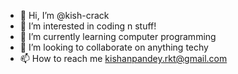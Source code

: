 - 👋 Hi, I’m @kish-crack
- 👀 I’m interested in coding n stuff!
- 🌱 I’m currently learning computer programming
- 💞️ I’m looking to collaborate on anything techy
- 📫 How to reach me kishanpandey.rkt@gmail.com

<!---
kish-crack/kish-crack is a ✨ special ✨ repository because its `README.md` (this file) appears on your GitHub profile.
You can click the Preview link to take a look at your changes.
--->
